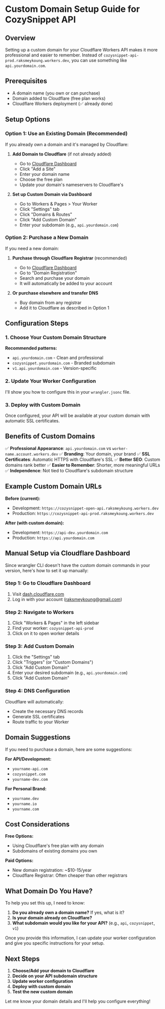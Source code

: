 # Custom Domain Setup Guide for CozySnippet API

## Overview
Setting up a custom domain for your Cloudflare Workers API makes it more professional and easier to remember. Instead of `cozysnippet-api-prod.raksmeykoung.workers.dev`, you can use something like `api.yourdomain.com`.

## Prerequisites
- A domain name (you own or can purchase)
- Domain added to Cloudflare (free plan works)
- Cloudflare Workers deployment (✅ already done)

## Setup Options

### Option 1: Use an Existing Domain (Recommended)
If you already own a domain and it's managed by Cloudflare:

1. **Add Domain to Cloudflare** (if not already added)
   - Go to [Cloudflare Dashboard](https://dash.cloudflare.com)
   - Click "Add a Site"
   - Enter your domain name
   - Choose the free plan
   - Update your domain's nameservers to Cloudflare's

2. **Set up Custom Domain via Dashboard**
   - Go to Workers & Pages > Your Worker
   - Click "Settings" tab
   - Click "Domains & Routes"
   - Click "Add Custom Domain"
   - Enter your subdomain (e.g., `api.yourdomain.com`)

### Option 2: Purchase a New Domain
If you need a new domain:

1. **Purchase through Cloudflare Registrar** (recommended)
   - Go to [Cloudflare Dashboard](https://dash.cloudflare.com)
   - Go to "Domain Registration"
   - Search and purchase your domain
   - It will automatically be added to your account

2. **Or purchase elsewhere and transfer DNS**
   - Buy domain from any registrar
   - Add it to Cloudflare as described in Option 1

## Configuration Steps

### 1. Choose Your Custom Domain Structure

**Recommended patterns:**
- `api.yourdomain.com` - Clean and professional
- `cozysnippet.yourdomain.com` - Branded subdomain
- `v1.api.yourdomain.com` - Version-specific

### 2. Update Your Worker Configuration

I'll show you how to configure this in your `wrangler.jsonc` file.

### 3. Deploy with Custom Domain

Once configured, your API will be available at your custom domain with automatic SSL certificates.

## Benefits of Custom Domains

✅ **Professional Appearance**: `api.yourdomain.com` vs `worker-name.account.workers.dev`
✅ **Branding**: Your domain, your brand
✅ **SSL Certificates**: Automatic HTTPS with Cloudflare's SSL
✅ **Better SEO**: Custom domains rank better
✅ **Easier to Remember**: Shorter, more meaningful URLs
✅ **Independence**: Not tied to Cloudflare's subdomain structure

## Example Custom Domain URLs

**Before (current):**
- Development: `https://cozysnippet-open-api.raksmeykoung.workers.dev`
- Production: `https://cozysnippet-api-prod.raksmeykoung.workers.dev`

**After (with custom domain):**
- Development: `https://api-dev.yourdomain.com`
- Production: `https://api.yourdomain.com`

## Manual Setup via Cloudflare Dashboard

Since wrangler CLI doesn't have the custom domain commands in your version, here's how to set it up manually:

### Step 1: Go to Cloudflare Dashboard
1. Visit [dash.cloudflare.com](https://dash.cloudflare.com)
2. Log in with your account (raksmeykoung@gmail.com)

### Step 2: Navigate to Workers
1. Click "Workers & Pages" in the left sidebar
2. Find your worker: `cozysnippet-api-prod`
3. Click on it to open worker details

### Step 3: Add Custom Domain
1. Click the "Settings" tab
2. Click "Triggers" (or "Custom Domains")
3. Click "Add Custom Domain"
4. Enter your desired subdomain (e.g., `api.yourdomain.com`)
5. Click "Add Custom Domain"

### Step 4: DNS Configuration
Cloudflare will automatically:
- Create the necessary DNS records
- Generate SSL certificates
- Route traffic to your Worker

## Domain Suggestions

If you need to purchase a domain, here are some suggestions:

**For API/Development:**
- `yourname-api.com`
- `cozysnippet.com`
- `yourname-dev.com`

**For Personal Brand:**
- `yourname.dev`
- `yourname.io`
- `yourname.com`

## Cost Considerations

**Free Options:**
- Using Cloudflare's free plan with any domain
- Subdomains of existing domains you own

**Paid Options:**
- New domain registration: ~$10-15/year
- Cloudflare Registrar: Often cheaper than other registrars

## What Domain Do You Have?

To help you set this up, I need to know:

1. **Do you already own a domain name?** If yes, what is it?
2. **Is your domain already on Cloudflare?** 
3. **What subdomain would you like for your API?** (e.g., `api`, `cozysnippet`, `v1`)

Once you provide this information, I can update your worker configuration and give you specific instructions for your setup.

## Next Steps

1. **Choose/Add your domain to Cloudflare**
2. **Decide on your API subdomain structure**
3. **Update worker configuration**
4. **Deploy with custom domain**
5. **Test the new custom domain**

Let me know your domain details and I'll help you configure everything!
